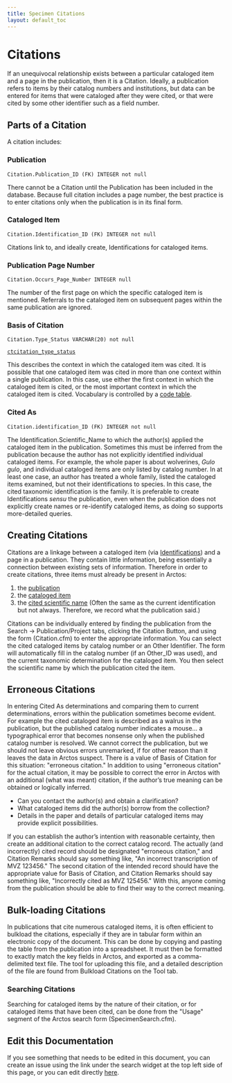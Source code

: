 ```yaml
---
title: Specimen Citations
layout: default_toc
---
```


# Citations

If an unequivocal relationship exists between a particular cataloged item and
a page in the publication, then it is a Citation. Ideally, a
publication refers to items by their catalog numbers and
institutions, but data can be entered for items that were cataloged
after they were cited, or that were cited by some other identifier such
as a field number. 

## Parts of a Citation

A citation includes:

### Publication

`Citation.Publication_ID (FK) INTEGER not null`

 There cannot be a Citation until the Publication has
been included in the database. Because full citation includes a page
number, the best practice is to enter citations only when the
publication is in its final form.

### Cataloged Item

`Citation.Identification_ID (FK) INTEGER not null`

 Citations link to, and ideally create, Identifications for cataloged items.

### Publication Page Number

`Citation.Occurs_Page_Number INTEGER null`

The number of the first page on which the
specific cataloged item is mentioned. Referrals to the cataloged item on subsequent
pages within the same publication are ignored.

### Basis of Citation

`Citation.Type_Status VARCHAR(20) not null`

[`ctcitation_type_status`](http://arctos.database.museum/info/ctDocumentation.cfm?table=ctcitation_type_status)

This describes the context in which the cataloged item was
cited. It is possible that one cataloged item was cited in more than one
context within a single publication. In this case, use either the first
context in which the cataloged item is cited, or the most important context in
which the cataloged item is cited. Vocabulary is controlled by a [code
table](http://arctos.database.museum/info/ctDocumentation.cfm?table=ctcitation_type_status).

### Cited As

`Citation.identification_ID (FK) INTEGER not null`

The Identification.Scientific_Name to which the
author(s) applied the cataloged item in the publication. Sometimes this must
be inferred from the publication because the author has not explicitly
identified individual cataloged items. For example, the whole paper is about
wolverines, *Gulo gulo*, and individual cataloged items are only listed by
catalog number. In at least one case, an author has treated a whole
family, listed the cataloged items examined, but not their identifications to
species. In this case, the cited taxonomic identification is the
family. It is preferable to create Identifications *sensu* the
publication, even when the publication does not explicitly create names
or re-identify cataloged items, as doing so supports more-detailed queries.

## Creating Citations

Citations are a linkage between a cataloged item (via [Identifications](identifications))
and a page in a publication. They contain little information, being
essentially a connection between existing sets of information. Therefore
in order to create citations, three items must already be present in
Arctos:

1.  the [publication](publications)
2.  the [cataloged item](catalog)
3.  the [cited scientific name](identifications) (Often the same as the current
    identification but not always. Therefore, we record what the
    publication said.)

Citations can be individually entered by finding the publication from
the Search -&gt; Publication/Project tabs, clicking the Citation Button,
and using the form (Citation.cfm) to enter the appropriate information. You can select the cited cataloged items by catalog number or an Other
Identifier. The form will automatically fill in the catalog number (if
an Other_ID was used), and the current taxonomic determination for the
cataloged item. You then select the scientific name by which the publication
cited the item.

## Erroneous Citations

In entering Cited As determinations and comparing them to current determinations, errors within the publication
sometimes become evident. For example the cited cataloged item is described
as a walrus in the publication, but the published catalog number
indicates a mouse… a typographical error that becomes nonsense only when
the published catalog number is resolved. We cannot correct the
publication, but we should not leave obvious errors unremarked, if for
other reason than it leaves the data in Arctos suspect. There is a
value of Basis of Citation for this situation: "erroneous citation." In
addition to using "erroneous citation" for the actual citation, it may
be possible to correct the error in Arctos with an additional (what was
meant) citation, if the author’s true meaning can be obtained or
logically inferred.

-   Can you contact the author(s) and obtain a clarification?
-   What cataloged items did the author(s) borrow from the collection?
-   Details in the paper and details of particular cataloged items may provide
    explicit possibilities.

If you can establish the author’s intention with reasonable certainty,
then create an additional citation to the correct catalog record. The
actually (and incorrectly) cited record should be designated "erroneous
citation," and Citation Remarks should say something like, "An incorrect
transcription of MVZ 123456." The second citation of the intended
record should have the appropriate value for Basis of Citation, and
Citation Remarks should say something like, "Incorrectly
cited as MVZ 125456." With this, anyone coming from the publication
should be able to find their way to the correct meaning.

## Bulk-loading Citations

In publications that cite numerous cataloged items, it is often efficient to
bulkload the citations, especially if they are in tabular form within an
electronic copy of the document. This can be done by copying and pasting
the table from the publication into a spreadsheet. It must then be
formatted to exactly match the key fields in Arctos, and exported as a
comma-delimited text file. The tool for uploading this file, and a
detailed description of the file are found from Bulkload Citations on
the Tool tab.

### Searching Citations

Searching for cataloged items by the nature of their citation, or for cataloged items 
that have been cited, can be done from the "Usage" segment of
the Arctos search form (SpecimenSearch.cfm). 

## Edit this Documentation

If you see something that needs to be edited in this document, you can create an issue using the link under the search widget at the top left side of this page, or you can edit directly <a href="https://github.com/ArctosDB/documentation-wiki/edit/gh-pages/_documentation/specimen-citations.markdown" target="_blank">here</a>.
